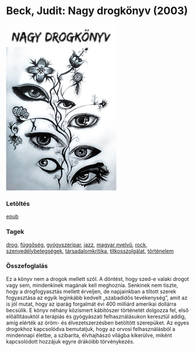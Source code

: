# <a name="id_646">Beck, Judit: Nagy drogkönyv (2003)</a>
<img src="https://github.com/BercziSandor/calibre_lib/raw/main/libs/main/Beck%2C%20Judit/Nagy%20drogkonyv%20%28646%29/cover.jpg" alt="cover" width="300"/>

### Letöltés
[epub](https://github.com/BercziSandor/calibre_lib/raw/main/libs/main/Beck%2C%20Judit/Nagy%20drogkonyv%20%28646%29/Nagy%20drogkonyv%20-%20Beck%2C%20Judit.epub)

### Tagek
[drog](https://github.com/berczisandor/calibre_lib/libs/main/_tags/drog.md), [függőség](https://github.com/berczisandor/calibre_lib/libs/main/_tags/f%c3%bcgg%c5%91s%c3%a9g.md), [gyógyszeripar](https://github.com/berczisandor/calibre_lib/libs/main/_tags/gy%c3%b3gyszeripar.md), [jazz](https://github.com/berczisandor/calibre_lib/libs/main/_tags/jazz.md), [magyar nyelvű](https://github.com/berczisandor/calibre_lib/libs/main/_tags/magyar%20nyelv%c5%b1.md), [rock](https://github.com/berczisandor/calibre_lib/libs/main/_tags/rock.md), [szenvedélybetegségek](https://github.com/berczisandor/calibre_lib/libs/main/_tags/szenved%c3%a9lybetegs%c3%a9gek.md), [társadalomkritika](https://github.com/berczisandor/calibre_lib/libs/main/_tags/t%c3%a1rsadalomkritika.md), [titkosszolgálat](https://github.com/berczisandor/calibre_lib/libs/main/_tags/titkosszolg%c3%a1lat.md), [történelem](https://github.com/berczisandor/calibre_lib/libs/main/_tags/t%c3%b6rt%c3%a9nelem.md)

### Összefoglalás
<div>
<p>Ez a könyv nem a drogok mellett szól. A döntést, hogy szed-e valaki drogot vagy sem, mindenkinek magának kell meghoznia. Senkinek nem tiszte, hogy a drogfogyasztás mellett érveljen, de napjainkban a tiltott szerek fogyasztása az egyik leginkább kedvelt „szabadidős tevékenység”, amit az is jól mutat, hogy az iparág forgalmát évi 400 milliárd amerikai dollárra becsülik. E könyv néhány közismert kábítószer történetét dolgozza fel, első előállításuktól a terápiás és gyógyászati felhasználásukon keresztül addig, amíg elérték az öröm- és élvezetszerzésben betöltött szerepüket. Az egyes drogokhoz kapcsolódva bemutatjuk, hogy az orvosi felhasználásból a mindennapi életbe, a szibarita, élvhajhászó világba kikerülve, miként kapcsolódott hozzájuk egyre drákóibb törvénykezés.</p></div>


